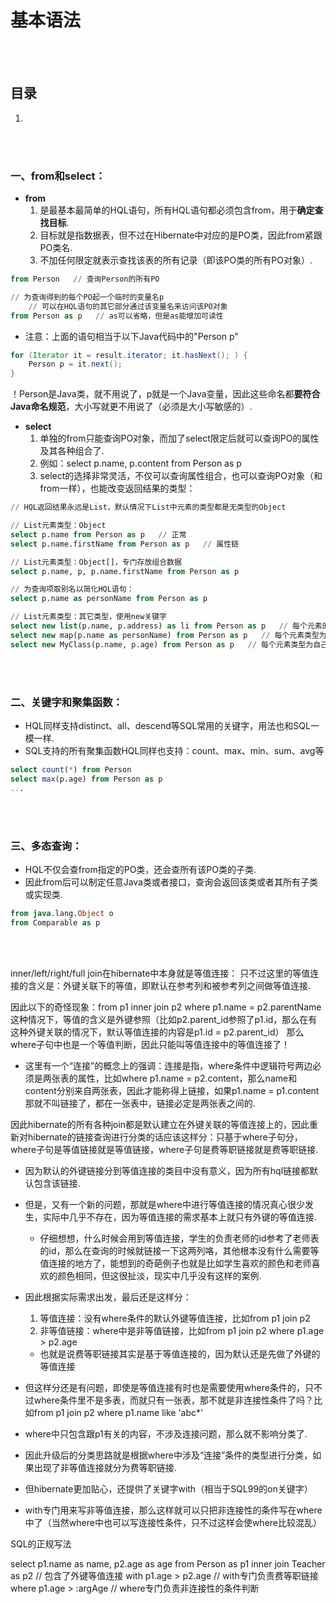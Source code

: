 # 基本语法

<br><br>

## 目录
1.

<br><br>

### 一、from和select：
- **from**
  1. 是最基本最简单的HQL语句，所有HQL语句都必须包含from，用于**确定查找目标**.
  2. 目标就是指数据表，但不过在Hibernate中对应的是PO类，因此from紧跟PO类名.
  3. 不加任何限定就表示查找该表的所有记录（即该PO类的所有PO对象）.

```sql
from Person   // 查询Person的所有PO

// 为查询得到的每个PO起一个临时的变量名p
    // 可以在HQL语句的其它部分通过该变量名来访问该PO对象
from Person as p   // as可以省略，但是as能增加可读性
```

- 注意：上面的语句相当于以下Java代码中的"Person p"

```java
for (Iterator it = result.iterator; it.hasNext(); ) {
    Person p = it.next();
}
```

！Person是Java类，就不用说了，p就是一个Java变量，因此这些命名都**要符合Java命名规范**，大小写就更不用说了（必须是大小写敏感的）.

- **select**
  1. 单独的from只能查询PO对象，而加了select限定后就可以查询PO的属性及其各种组合了.
  2. 例如：select p.name, p.content from Person as p
  3. select的选择非常灵活，不仅可以查询属性组合，也可以查询PO对象（和from一样），也能改变返回结果的类型：

```sql
// HQL返回结果永远是List，默认情况下List中元素的类型都是无类型的Object

// List元素类型：Object
select p.name from Person as p   // 正常
select p.name.firstName from Person as p   // 属性链

// List元素类型：Object[]，专门存放组合数据
select p.name, p, p.name.firstName from Person as p

// 为查询项取别名以简化HQL语句：
select p.name as personName from Person as p

// List元素类型：其它类型，使用new关键字
select new list(p.name, p.address) as li from Person as p   // 每个元素的类型为List
select new map(p.name as personName) from Person as p   // 每个元素类型为Map，其中以personName为key，以Person对象为value
select new MyClass(p.name, p.age) from Person as p   // 每个元素类型为自己构造的MyClass
```

<br><br>

### 二、关键字和聚集函数：
- HQL同样支持distinct、all、descend等SQL常用的关键字，用法也和SQL一模一样.
- SQL支持的所有聚集函数HQL同样也支持：count、max、min、sum、avg等

```sql
select count(*) from Person
select max(p.age) from Person as p
...
```

<br><br>

### 三、多态查询：
- HQL不仅会查from指定的PO类，还会查所有该PO类的子类.
- 因此from后可以制定任意Java类或者接口，查询会返回该类或者其所有子类或实现类.

```sql
from java.lang.Object o
from Comparable as p
```

<br><br>



inner/left/right/full join在hibernate中本身就是等值连接：
只不过这里的等值连接的含义是：外键关联下的等值，即默认在参考列和被参考列之间做等值连接.

因此以下的奇怪现象：from p1 inner join p2 where p1.name = p2.parentName
这种情况下，等值的含义是外键参照（比如p2.parent_id参照了p1.id，那么在有这种外键关联的情况下，默认等值连接的内容是p1.id = p2.parent_id）
那么where子句中也是一个等值判断，因此只能叫等值连接中的等值连接了！

 - 这里有一个“连接”的概念上的强调：连接是指，where条件中逻辑符号两边必须是两张表的属性，比如where p1.name = p2.content，那么name和content分别来自两张表，因此才能称得上链接，如果p1.name = p1.content那就不叫链接了，都在一张表中，链接必定是两张表之间的.

因此hibernate的所有各种join都是默认建立在外键关联的等值连接上的，因此重新对hibernate的链接查询进行分类的话应该这样分：只基于where子句分，where子句是等值链接就是等值链接，where子句是费等职链接就是费等职链接.
- 因为默认的外键链接分到等值连接的类目中没有意义，因为所有hql链接都默认包含该链接.

- 但是，又有一个新的问题，那就是where中进行等值连接的情况真心很少发生，实际中几乎不存在，因为等值连接的需求基本上就只有外键的等值连接.
  - 仔细想想，什么时候会用到等值连接，学生的负责老师的id参考了老师表的id，那么在查询的时候就链接一下这两列咯，其他根本没有什么需要等值连接的地方了，能想到的奇葩例子也就是比如学生喜欢的颜色和老师喜欢的颜色相同，但这很扯淡，现实中几乎没有这样的案例.

- 因此根据实际需求出发，最后还是这样分：
  1. 等值连接：没有where条件的默认外键等值连接，比如from p1 join p2
  2. 非等值链接：where中是非等值链接，比如from p1 join p2 where p1.age > p2.age
  - 也就是说费等职链接其实是基于等值连接的，因为默认还是先做了外键的等值连接

- 但这样分还是有问题，即使是等值连接有时也是需要使用where条件的，只不过where条件里不是多表，而就只有一张表，那不就是非连接性条件了吗？比如from p1 join p2 where p1.name like 'abc*'
 - where中只包含跟p1有关的内容，不涉及连接问题，那么就不影响分类了.
 - 因此升级后的分类思路就是根据where中涉及“连接”条件的类型进行分类，如果出现了非等值连接就分为费等职链接.

- 但hibernate更加贴心，还提供了关键字with（相当于SQL99的on关键字）
 - with专门用来写非等值连接，那么这样就可以只把非连接性的条件写在where中了（当然where中也可以写连接性条件，只不过这样会使where比较混乱）

SQL的正规写法

select
    p1.name as name,
    p2.age as age
from
    Person as p1
inner join
    Teacher as p2   // 包含了外键等值连接
with
    p1.age > p2.age   // with专门负责费等职链接
where
    p1.age > :argAge   // where专门负责非连接性的条件判断
